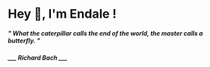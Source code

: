 <h1 title="head"> Hey 👋, I'm Endale !</h1>

**<h5><i>" What the caterpillar calls the end of the world, the master calls a butterfly. "</i></h5>**

*<b>___ Richard Bach ___</b>*
